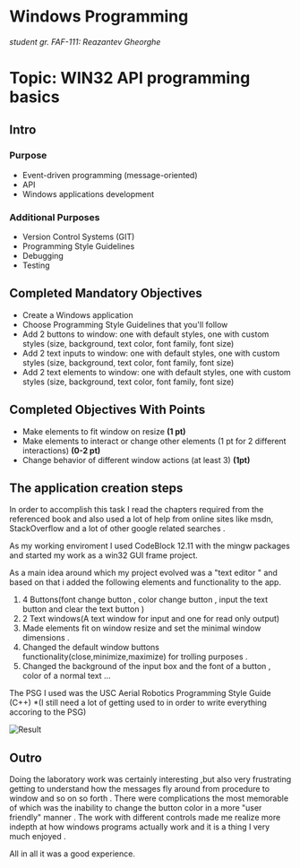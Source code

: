 # Windows Programming
###### student gr. FAF-111: Reazantev Gheorghe

# Topic: WIN32 API programming basics
## Intro
### Purpose
* Event-driven programming (message-oriented)
* API
* Windows applications development

### Additional Purposes
* Version Control Systems (GIT)
* Programming Style Guidelines
* Debugging
* Testing

## Completed Mandatory Objectives
* Create a Windows application
* Choose Programming Style Guidelines that you'll follow
* Add 2 buttons to window: one with default styles, one with custom styles (size, background, text color, font family, font size)
* Add 2 text inputs to window: one with default styles, one with custom styles (size, background, text color, font family, font size)
* Add 2 text elements to window: one with default styles, one with custom styles (size, background, text color, font family, font size)

## Completed Objectives With Points
* Make elements to fit window on resize **(1 pt)**
* Make elements to interact or change other elements (1 pt for 2 different interactions) **(0-2 pt)**
* Change behavior of different window actions (at least 3) **(1pt)**

## The application creation steps

In order to accomplish this task I read the chapters required from the referenced book 
and also used a lot of help from online sites like msdn, StackOverflow and a lot of other google related searches . 
    
As my working enviroment I used CodeBlock 12.11 with the mingw packages and started my work as a win32 GUI frame project.
    
As a main idea around which my project evolved was a "text editor " and based on that i added the following elements
and functionality to the app.
    

1. 4 Buttons(font change button , color change button , input the text button and clear the text button )
2. 2 Text windows(A text window for input and one for read only output)
3. Made elements fit on window resize and set the minimal window dimensions .
4. Changed the default window buttons functionality(close,minimize,maximize) for trolling purposes .
5. Changed the background of the input box and the font of a button , color of a normal text ...

The PSG I used was the USC Aerial Robotics Programming Style Guide (C++) *(I still need a lot of getting used to in order to write everything accoring to the PSG)

![Result](https://raw.github.com/TUM-FAF/WP-FAF-111-Rezantev-Gheorghe/master/lab%231/picture.png)

## Outro
Doing the laboratory work was certainly interesting ,but also very frustrating getting to understand how the messages fly around from procedure to window and
so on so forth . There were complications the most memorable of which was the inability to change the button color in a more "user friendly"
manner . The work with different controls made me realize more indepth at how windows programs actually work and it is a thing I very much enjoyed .

All in all it was a good experience.
